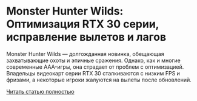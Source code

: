 # Monster Hunter Wilds: Оптимизация RTX 30 серии, исправление вылетов и лагов



Monster Hunter Wilds — долгожданная новинка, обещающая захватывающие охоты и эпичные сражения. Однако, как и многие современные AAA-игры, она страдает от проблем с оптимизацией. Владельцы видеокарт серии RTX 30 сталкиваются с низким FPS и фризами, а некоторые игроки жалуются на вылеты после обновлений.

[Читать статью полностью](https://xyberbara.com/gaming/mhw-fps-lagi/)

